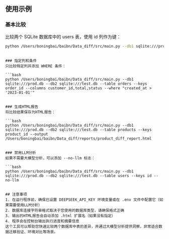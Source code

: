 ## 使用示例

### 基本比较

比较两个 SQLite 数据库中的 users 表，使用 id 列作为键：


```bash
python /Users/boningbai/baibn/Data_diff/src/main.py --db1 sqlite:///prod.db --db2 sqlite:///test.db --table users --keys id
 ```

```

### 指定列和条件
只比较特定列并添加 WHERE 条件：

```bash
python /Users/boningbai/baibn/Data_diff/src/main.py --db1 sqlite:///prod.db --db2 sqlite:///test.db --table orders --keys order_id --columns customer_id,total,status --where "created_at > '2023-01-01'"
 ```

```

### 生成HTML报告
将比较结果保存为HTML报告：

```bash
python /Users/boningbai/baibn/Data_diff/src/main.py --db1 sqlite:///prod.db --db2 sqlite:///test.db --table products --keys product_id --output /Users/boningbai/baibn/Data_diff/reports/product_diff_report.html
 ```

```

### 禁用LLM分析
如果不需要大模型分析，可以添加 --no-llm 标志：

```bash
python /Users/boningbai/baibn/Data_diff/src/main.py --db1 sqlite:///prod.db --db2 sqlite:///test.db --table users --keys id --no-llm
 ```

```

## 注意事项
1. 在运行程序前，确保已设置 DEEPSEEK_API_KEY 环境变量或在 .env 文件中配置它（如果需要使用LLM分析）
2. 数据库连接字符串格式取决于您使用的数据库类型，请确保格式正确
3. 输出的HTML报告会自动添加 .html 扩展名（如果没有指定）
4. 程序会在控制台输出执行进度和摘要信息
这个工具可以帮助您快速比较两个数据库中表的差异，并通过大模型分析提供洞察，非常适合数据迁移验证、环境对比等场景。